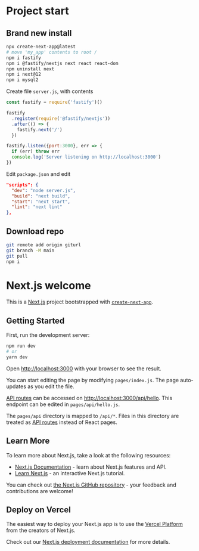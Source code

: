 # Project start

## Brand new install
```bash
npx create-next-app@latest
# move 'my_app' contents to root /
npm i fastify
npm i @fastify/nextjs next react react-dom
npm uninstall next
npm i next@12
npm i mysql2
```

Create file `server.js`, with contents
```js
const fastify = require('fastify')()

fastify
  .register(require('@fastify/nextjs'))
  .after(() => {
    fastify.next('/')
  })

fastify.listen({port:3000}, err => {
  if (err) throw err
  console.log('Server listening on http://localhost:3000')
})
```

Edit `package.json` and edit
```json
"scripts": {
  "dev": "node server.js",
  "build": "next build",
  "start": "next start",
  "lint": "next lint"
},
```

## Download repo
```bash
git remote add origin giturl
git branch -M main
git pull
npm i
```





# Next.js welcome

This is a [Next.js](https://nextjs.org/) project bootstrapped with [`create-next-app`](https://github.com/vercel/next.js/tree/canary/packages/create-next-app).

## Getting Started

First, run the development server:

```bash
npm run dev
# or
yarn dev
```

Open [http://localhost:3000](http://localhost:3000) with your browser to see the result.

You can start editing the page by modifying `pages/index.js`. The page auto-updates as you edit the file.

[API routes](https://nextjs.org/docs/api-routes/introduction) can be accessed on [http://localhost:3000/api/hello](http://localhost:3000/api/hello). This endpoint can be edited in `pages/api/hello.js`.

The `pages/api` directory is mapped to `/api/*`. Files in this directory are treated as [API routes](https://nextjs.org/docs/api-routes/introduction) instead of React pages.

## Learn More

To learn more about Next.js, take a look at the following resources:

- [Next.js Documentation](https://nextjs.org/docs) - learn about Next.js features and API.
- [Learn Next.js](https://nextjs.org/learn) - an interactive Next.js tutorial.

You can check out [the Next.js GitHub repository](https://github.com/vercel/next.js/) - your feedback and contributions are welcome!

## Deploy on Vercel

The easiest way to deploy your Next.js app is to use the [Vercel Platform](https://vercel.com/new?utm_medium=default-template&filter=next.js&utm_source=create-next-app&utm_campaign=create-next-app-readme) from the creators of Next.js.

Check out our [Next.js deployment documentation](https://nextjs.org/docs/deployment) for more details.
